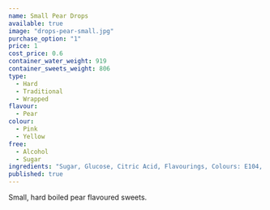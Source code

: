 ```yaml
---
name: Small Pear Drops
available: true
image: "drops-pear-small.jpg"
purchase_option: "1"
price: 1
cost_price: 0.6
container_water_weight: 919
container_sweets_weight: 806
type: 
  - Hard
  - Traditional
  - Wrapped
flavour: 
  - Pear
colour: 
  - Pink
  - Yellow
free: 
  - Alcohol
  - Sugar
ingredients: "Sugar, Glucose, Citric Acid, Flavourings, Colours: E104, E129"
published: true
---
```

Small, hard boiled pear flavoured sweets.